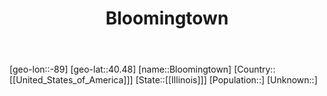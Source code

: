 ﻿---
title: "Bloomingtown"
location: [40.48,-89]
type: City
tags:
- geo/City


SpocWebEntityId: 29235
isDeleted: false
confidential: public

---
[geo-lon::-89]
[geo-lat::40.48]
[name::Bloomingtown]
[Country::[[United_States_of_America]]]
[State::[[Illinois]]]
[Population::]
[Unknown::]

